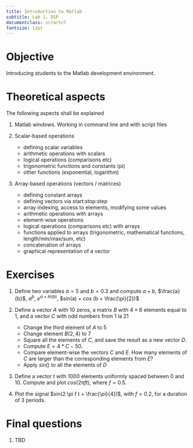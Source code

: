 ```yaml
---
title: Introduction to Matlab
subtitle: Lab 1, DSP
documentclass: scrartcl
fontsize: 12pt
---
```


# Objective

Introducing students to the Matlab development environment.

# Theoretical aspects

The following aspects shall be explained

   
1. Matlab windows. Working in command line and with script files

2. Scalar-based operations
	- defining scalar variables
	- arithmetic operations with scalars
	- logical operations (comparisons etc)
	- trigonometric functions and constants (pi)
	- other functions (exponential, logarithm)

3. Array-based operations (vectors / matrices)
	- defining constant arrays
	- defining vectors via start:stop:step
	- array indexing, access to elements, modifying some values
	- arithmetic operations with arrays
	- element-wise operations 
	- logical operations (comparisons etc) with arrays
	- functions applied to arrays (trigonometric, mathematical functions, length/min/max/sum, etc)
	- concatenation of arrays
	- graphical representation of a vector
        

# Exercises

1. Define two variables $a=5$ and $b=0.3$ and compute $a+b$, $\frac{a}{b}$, $a^b$, $e^{a + ln(b)}$, $sin(a) + cos (b + \frac{\pi}{2})$

2. Define a vector $A$ with 10 zeros, a matrix $B$ with $4 \times 6$ elements equal to 1, and a vector $C$ with odd numbers from 1 la 21
    - Change the third element of $A$ to 5
    - Change element $B(2,4)$ to 7
    - Square all the elements of $C$, and save the result as a new vector $D$.
    - Compute $E = 4 * C - 50$.
    - Compare element-wise the vectors $C$ and $E$. How many elements of $C$ are larger than the corresponding elements from $E$?
    - Apply $sin()$ to all the elements of $D$
    
3. Define a vector $t$ with 1000 elements uniformly spaced between 0 and 10. Compute and plot $cos(2 \pi f t)$, where $f = 0.5$.

4. Plot the signal $sin(2 \pi f t + \frac{\pi}{4})$, with $f = 0.2$, for a duration of 3 periods.


# Final questions

1. TBD
